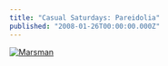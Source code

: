 ```yaml
---
title: "Casual Saturdays: Pareidolia"
published: "2008-01-26T00:00:00.000Z"
---
```


[![Marsman](/images/posts/20080126/spirit_marsman.png "Marsman")](http://www.nasa.gov/images/content/207495main_Spirit.jpg)